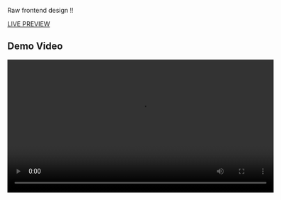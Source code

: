 Raw frontend design !!



 [LIVE PREVIEW](https://e-commerce-site-demo-sujan.netlify.app/)

## Demo Video

<video src="github_video/demo.mp4" controls width="600"></video>
